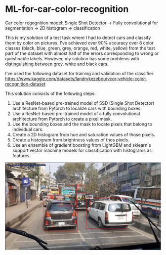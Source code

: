 # ML-for-car-color-recognition
Car color regognition model: Single Shot Detector -> Fully convolutional for segmentation -> 2D histogram -> classification

This is my solution of a test task where I had to detect cars and classify them by color on pictures. I've achieved over 90% accuracy over 8 color classes (black, blue, green, grey, orange, red, white, yellow) from the test part of the dataset with almost half of the errors corresponding to wrong or questinable labels. However, my solution has some problems with distinguishing between grey, white and black cars.

I've used the following dataset for training and validation of the classifier: 
https://www.kaggle.com/datasets/landrykezebou/vcor-vehicle-color-recognition-dataset

This solution consists of the following steps:
1. Use a ResNet-based pre-trained model of SSD (Single Shot Detector) architecture from Pytorch to localize cars with bounding boxes.
2. Use a ResNet-based pre-trained model of a fully convolutional architecture from Pytorch to create a pixel mask.
3. Use the bounding boxes and the mask to locate pixels that belong to individual cars.
4. Create a 2D histogram from hue and saturation values of those pixels.
5. Create a histogram from brightness values of thos pixels.
6. Use an ensemble of gradient boosting from LightGBM and sklearn's support vector machine models for classification with histograms as features.

![alt text](https://github.com/VRBarysh/ML-for-car-color-recognition/blob/main/image.jpg?raw=true)

